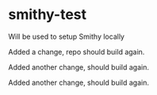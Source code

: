 # smithy-test
Will be used to setup Smithy locally

Added a change, repo should build again.

Added another change, should build again.

Added another change, should build again.